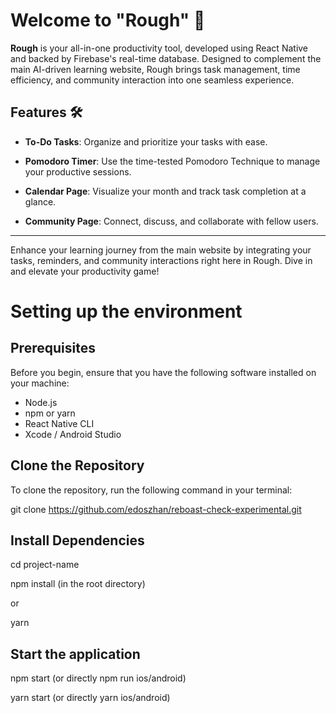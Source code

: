 # Welcome to "Rough" 🚀

**Rough** is your all-in-one productivity tool, developed using React Native and backed by Firebase's real-time database. Designed to complement the main AI-driven learning website, Rough brings task management, time efficiency, and community interaction into one seamless experience.

## Features 🛠

- **To-Do Tasks**: Organize and prioritize your tasks with ease.
  
- **Pomodoro Timer**: Use the time-tested Pomodoro Technique to manage your productive sessions.

- **Calendar Page**: Visualize your month and track task completion at a glance.

- **Community Page**: Connect, discuss, and collaborate with fellow users.

---

Enhance your learning journey from the main website by integrating your tasks, reminders, and community interactions right here in Rough. Dive in and elevate your productivity game!

# Setting up the environment

## Prerequisites

Before you begin, ensure that you have the following software installed on your machine:

- Node.js 
- npm or yarn
- React Native CLI 
- Xcode / Android Studio
  
## Clone the Repository

To clone the repository, run the following command in your terminal:

git clone https://github.com/edoszhan/reboast-check-experimental.git

## Install Dependencies

cd project-name

npm install (in the root directory)

or 

yarn

## Start the application

npm start (or directly npm run ios/android)

yarn start (or directly yarn ios/android)



